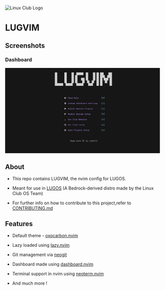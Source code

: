<img title="" src="https://i.imgur.com/Kq4ER0L.png" alt="Linux Club Logo" align="center">

# LUGVIM

## Screenshots

### Dashboard
<img src="images/LUGVIM.png">

## About

- This repo contains LUGVIM, the nvim config for LUGOS.

- Meant for use in [LUGOS](https://github.com/lugvitc/LUG_custom_distro) (A Bedrock-derived distro made by the Linux Club OS Team)

- For further info on how to contribute to this project,refer to [CONTRIBUTING.md](CONTRIBUTING.md)



## Features

- Default theme - [oxocarbon.nvim](https://github.com/nyoom-engineering/oxocarbon.nvim)

- Lazy loaded using [lazy.nvim](https://github.com/folke/lazy.nvim)

- Git management via [neogit](https://github.com/NeogitOrg/neogit)

- Dashboard made using [dashboard.nvim](https://github.com/nvimdev/dashboard-nvim)

- Terminal support in nvim using [neoterm.nvim](https://github.com/itmecho/neoterm.nvim)

- And much more !
